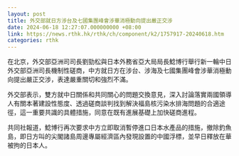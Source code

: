 ```yaml
---
layout: post
title: 外交部就日方涉台及七國集團峰會涉華消極動向提出嚴正交涉
date: 2024-06-18 12:27:07.000000000 +08:00
link: https://news.rthk.hk/rthk/ch/component/k2/1757917-20240618.htm
categories: rthk
---
```


在北京，外交部亞洲司司長劉勁松與日本外務省亞大局局長鯰博行舉行新一輪中日外交部亞洲司長機制性磋商，中方就日方在涉台、涉海及七國集團峰會涉華消極動向提出嚴正交涉，表達嚴重關切和強烈不滿。

外交部表示，雙方就中日關係和共同關心的問題交換意見，深入討論落實兩國領導人有關本著建設性態度、透過磋商談判找到解決福島核污染水排海問題的合適途徑，這一重要共識的具體措施，同意在既有進展基礎上加快磋商進程。

共同社報道，鯰博行再次要求中方立即取消暫停進口日本水產品的措施，撤除釣魚島，即日方叫的尖閣諸島周邊專屬經濟區內發現設置的中國浮標，並早日釋放在華被拘的日本人。
